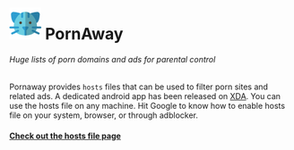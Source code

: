 # <img height="57" width="57" src=".\images\pornaway_icon.png"> PornAway
###### Huge lists of porn domains and ads for parental control

Pornaway provides `hosts` files that can be used to filter porn sites and related ads. A dedicated android app has been released on [XDA](https://forum.xda-developers.com/android/apps-games/root-pornaway-block-porn-sites-t3460036). You can use the hosts file on any machine. Hit Google to know how to enable hosts file on your system, browser, or through adblocker.

#### [Check out the hosts file page](https://github.com/mhxion/pornaway/tree/master/hosts)
